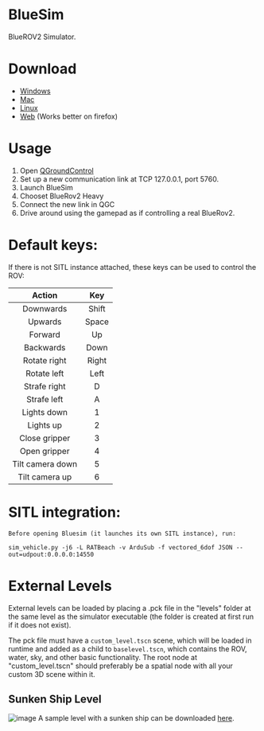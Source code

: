 # BlueSim
BlueROV2 Simulator.

# Download

 - [Windows](https://github.com/bluerobotics/bluesim/releases/download/latest/bluesim-windows.zip)
 - [Mac](https://github.com/bluerobotics/bluesim/releases/download/latest/bluesim-mac.zip)
 - [Linux](https://github.com/bluerobotics/bluesim/releases/download/latest/bluesim-linux.zip)
 - [Web](https://github.com/bluerobotics/bluesim/releases/download/latest/bluesim-web.zip) (Works better on firefox)

# Usage

  1. Open [QGroundControl](http://qgroundcontrol.com/)
  2. Set up a new communication link at TCP 127.0.0.1, port 5760.
  3. Launch BlueSim
  4. Chooset BlueRov2 Heavy
  5. Connect the new link in QGC
  6. Drive around using the gamepad as if controlling a real BlueRov2.


# Default keys:

If there is not SITL instance attached, these keys can be used to control the ROV:

|      Action      |  Key  |
|:----------------:|:-----:|
| Downwards        | Shift |
| Upwards          | Space |
| Forward          |   Up  |
| Backwards        |  Down |
| Rotate right     | Right |
| Rotate left      |  Left |
| Strafe right     |   D   |
| Strafe left      |   A   |
| Lights down      |   1   |
| Lights up        |   2   |
| Close gripper    |   3   |
| Open gripper     |   4   |
| Tilt camera down |   5   |
| Tilt camera up   |   6   |

# SITL integration:

    Before opening Bluesim (it launches its own SITL instance), run:

 `sim_vehicle.py -j6 -L RATBeach -v ArduSub -f vectored_6dof JSON --out=udpout:0.0.0.0:14550`

# External Levels

External levels can be loaded by placing a .pck file in the "levels" folder at the same level as the simulator executable (the folder is created at first run if it does not exist).

The pck file must have a `custom_level.tscn` scene, which will be loaded in runtime and added as a child to `baselevel.tscn`, which contains the ROV, water, sky, and other basic functionality.
The root node at "custom_level.tscn" should preferably be a spatial node with all your custom 3D scene within it.

## Sunken Ship Level

![image](https://user-images.githubusercontent.com/4013804/104868028-09e92800-5921-11eb-9b51-67f947707725.png)
A sample level with a sunken ship can be downloaded [here](https://drive.google.com/file/d/1WH4l-l8qXnWUa5BHHtIDgaU-UnMEJ2H_/view?usp=share_link).
